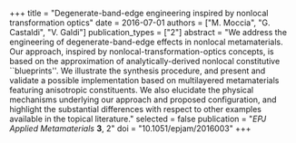 +++
title = "Degenerate-band-edge engineering inspired by nonlocal transformation optics"
date = 2016-07-01
authors = ["M. Moccia", "G. Castaldi", "V. Galdi"]
publication_types = ["2"]
abstract = "We address the engineering of degenerate-band-edge effects in nonlocal metamaterials. Our approach, inspired by nonlocal-transformation-optics concepts, is based on the approximation of analytically-derived nonlocal constitutive ``blueprints''. We illustrate the synthesis procedure, and present and validate a possible implementation based on multilayered metamaterials featuring anisotropic constituents. We also elucidate the physical mechanisms underlying our approach and proposed configuration, and highlight the substantial differences with respect to other examples available in the topical literature."
selected = false
publication = "*EPJ Applied Metamaterials* **3**, 2"
doi = "10.1051/epjam/2016003"
+++
